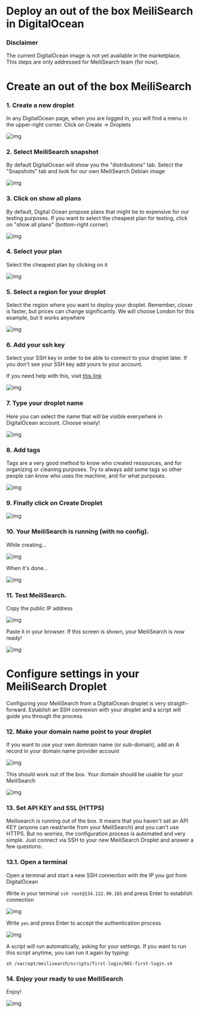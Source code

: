 # Deploy an out of the box MeiliSearch in DigitalOcean

### Disclaimer

The current DigitalOcean image is not yet available in the marketplace.  
This steps are only addressed for MeiliSearch team (for now).  

# Create an out of the box MeiliSearch

### 1. Create a new droplet

In any DigitalOcean page, when you are logged in, you will find a menu in the upper-right corner. Click on Create -> Droplets

![img](./doc/img/01.create.png "Create droplet")  

### 2. Select MeiliSearch snapshot

By default DigitalOcean will show you the "distributions" tab. Select the "Snapshots" tab and look for our own MeiliSearch Debian image

![img](./doc/img/02.snapshot.png "Snapshot")  

### 3. Click on show all plans

By default, Digital Ocean propose plans that might be to expensive for our testing purposes. If you want to select the cheapest plan for testing, click on "show all plans" (bottom-right corner)

![img](./doc/img/03.show-plans.png "Show all plans")  

### 4. Select your plan

Select the cheapest plan by clicking on it

![img](./doc/img/04.select-plan.png "Select plan")  

### 5. Select a region for your droplet

Select the region where you want to deploy your droplet. Remember, closer is faster, but prices can change significantly. We will choose London for this example, but it works anywhere

![img](./doc/img/05.select-region.png "Select region")  

### 6. Add your ssh key

Select your SSH key in order to be able to connect to your droplet later. If you don't see your SSH key add yours to your account.  

If you need help with this, visit [this link](https://www.digitalocean.com/docs/droplets/how-to/add-ssh-keys/to-account/)

![img](./doc/img/06.add-ssh-key.png "Add ssh key")  

### 7. Type your droplet name

Here you can select the name that will be visible everywhere in DigitalOcean account. Choose wisely!

![img](./doc/img/07.droplet-name.png "Droplet name")  

### 8. Add tags

Tags are a very good method to know who created ressources, and for organizing or cleaning purposes. Try to always add some tags so other people can know who uses the machine, and for what purposes.

![img](./doc/img/08.add-tags.png "Add tags")  

### 9. Finally click on Create Droplet

![img](./doc/img/09.create-droplet.png "Create droplet")  

### 10. Your MeiliSearch is running (with no config).  

 While creating...  

![img](./doc/img/10.creating.png "Creating") 

When it's done...  

![img](./doc/img/10.created-ip.png "Created") 

### 11. Test MeiliSearch.

Copy the public IP address

![img](./doc/img/11.copy-ip.png "Copy IP")  

Paste it in your browser. If this screen is shown, your MeiliSearch is now ready!

![img](./doc/img/11.test-meili.png "Test MeiliSearch")  


# Configure settings in your MeiliSearch Droplet

Configuring your MeiliSearch from a DigitalOcean droplet is very straigth-forward. Establish an SSH connexion with your droplet and a script will guide you through the process.

### 12. Make your domain name point to your droplet

If you want to use your own domnain name (or sub-domain), add an A record in your domain name provider account

![img](./doc/img/12.domain-a-record.png "Domain to  MeiliSearch")  

This should work out of the box. Your domain should be usable for your MeiliSearch

![img](./doc/img/12.working-domain.png "Domain to  MeiliSearch")  

### 13. Set API KEY and SSL (HTTPS)

Meilisearch is running out of the box. It means that you haven't set an API KEY (anyone can read/write from your MeiliSearch) and you can't use HTTPS. But no worries, the configuration process is automated and very simple. Just connect via SSH to your new MeiliSearch Droplet and answer a few questions:

### 13.1. Open a terminal

Open a terminal and start a new SSH connection with the IP you got from DigitalOcean  

Write in your terminal `ssh root@134.122.99.185`  and press Enter to establish connection 

![img](./doc/img/13.open-terminal-ssh.png "Terminal ssh")  

Write `yes` and press Enter to accept the authentication process  

![img](./doc/img/13.auth-yes.png "Auth")  

A script will run automatically, asking for your settings. If you want to run this script anytime, you can run it again by typing:  

`sh /var/opt/meilisearch/scripts/first-login/001-first-login.sh`

### 14. Enjoy your ready to use MeiliSearch 

Enjoy!

![img](./doc/img/14.finish.png "Enjoy")  